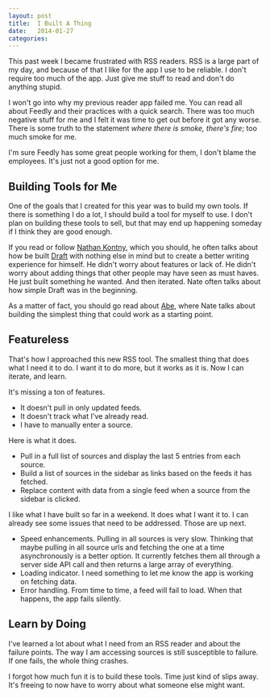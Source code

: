 ```yaml
---
layout: post
title:  I Built A Thing
date:   2014-01-27
categories:
---
```


This past week I became frustrated with RSS readers. RSS is a large part of my day, and because of that I like for the app I use to be reliable. I don't require too much of the app. Just give me stuff to read and don't do anything stupid.

I won't go into why my previous reader app failed me. You can read all about Feedly and their practices with a quick search. There was too much negative stuff for me and I felt it was time to get out before it got any worse. There is some truth to the statement *where there is smoke, there's fire*; too much smoke for me.

I'm sure Feedly has some great people working for them, I don't blame the employees. It's just not a good option for me.

## Building Tools for Me

One of the goals that I created for this year was to build my own tools. If there is something I do a lot, I should build a tool for myself to use. I don't plan on building these tools to sell, but that may end up happening someday if I think they are good enough.

If you read or follow [Nathan Kontny](http://ninjasandrobots.com/), which you should, he often talks about how be built [Draft](https://draftin.com) with nothing else in mind but to create a better writing experience for himself. He didn't worry about features or lack of. He didn't worry about adding things that other people may have seen as must haves. He just built something he wanted. And then iterated. Nate often talks about how simple Draft was in the beginning.

As a matter of fact, you should go read about [Abe](http://ninjasandrobots.com/abe), where Nate talks about building the simplest thing that could work as a starting point.


## Featureless

That's how I approached this new RSS tool. The smallest thing that does what I need it to do. I want it to do more, but it works as it is. Now I can iterate, and learn.

It's missing a ton of features.

- It doesn't pull in only updated feeds.
- It doesn't track what I've already read.
- I have to manually enter a source.

Here is what it does.

- Pull in a full list of sources and display the last 5 entries from each source.
- Build a list of sources in the sidebar as links based on the feeds it has fetched.
- Replace content with data from a single feed when a source from the sidebar is clicked.


I like what I have built so far in a weekend. It does what I want it to. I can already see some issues that need to be addressed. Those are up next.

- Speed enhancements. Pulling in all sources is very slow. Thinking that maybe pulling in all source urls and fetching the one at a time asynchronously is a better option. It currently fetches them all through a server side API call and then returns a large array of everything.
- Loading indicator. I need something to let me know the app is working on fetching data.
- Error handling. From time to time, a feed will fail to load. When that happens, the app fails silently.

## Learn by Doing

I've learned a lot about what I need from an RSS reader and about the failure points. The way I am accessing sources is still susceptible to failure. If one fails, the whole thing crashes.

I forgot how much fun it is to build these tools. Time just kind of slips away. It's freeing to now have to worry about what someone else might want.

